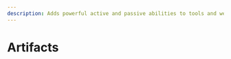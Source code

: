 ```yaml
---
description: Adds powerful active and passive abilities to tools and weapons
---
```


# Artifacts

